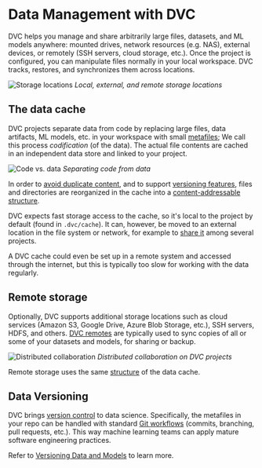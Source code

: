 # Data Management with DVC

DVC helps you manage and share arbitrarily large files, datasets, and ML models
anywhere: mounted drives, network resources (e.g. NAS), external devices, or
remotely (SSH servers, cloud storage, etc.). Once the project is configured, you
can manipulate files normally in your local workspace. DVC tracks, restores, and
synchronizes them across locations.

![Storage locations](/img/storage-locations.png) _Local, external, and remote
storage locations_

## The data cache

<abbr>DVC projects</abbr> separate data from code by replacing large files, data
artifacts, ML models, etc. in your <abbr>workspace</abbr> with small
[metafiles]; We call this process _codification_ (of the data). The actual file
contents are cached in an independent data store and linked to your project.

![Code vs. data](/img/code-vs-data.png) _Separating code from data_

<admon type="info">

In order to [avoid duplicate content], and to support
[versioning features](#data-versioning), files and directories are reorganized
in the cache into a [content-addressable structure].

[avoid duplicate content]:
  /doc/user-guide/data-management/large-dataset-optimization

</admon>

DVC expects fast storage access to the <abbr>cache</abbr>, so it's local to the
project by default (found in `.dvc/cache`). It can, however, be moved to an
external location in the file system or network, for example to [share it] among
several projects.

<admon type="tip">

A DVC cache could even be set up in a remote system and accessed through the
internet, but this is typically too slow for working with the data regularly.

</admon>

[metafiles]: /doc/user-guide/project-structure
[share it]: /doc/user-guide/how-to/share-a-dvc-cache
[content-addressable structure]:
  /doc/user-guide/project-structure/internal-files#structure-of-the-cache-directory

## Remote storage

Optionally, DVC supports additional storage locations such as cloud services
(Amazon S3, Google Drive, Azure Blob Storage, etc.), SSH servers, HDFS, and
others. [DVC remotes] are typically used to sync copies of all or some of your
datasets and models, for sharing or backup.

![Distributed collaboration](/img/distributed-collaboration.png) _Distributed
collaboration on DVC projects_

<admon type="info">

Remote storage uses the same [structure][content-addressable structure] of the
data cache.

</admon>

[dvc remotes]: /doc/command-reference/remote

## Data Versioning

DVC brings [version control] to data science. Specifically, the metafiles in
your repo can be handled with standard [Git workflows] (commits, branching, pull
requests, etc.). This way machine learning teams can apply mature software
engineering practices.

[version control]:
  https://www.atlassian.com/git/tutorials/what-is-version-control
[git workflows]: https://www.atlassian.com/git/tutorials/comparing-workflows

<admon icon="book">

Refer to [Versioning Data and Models] to learn more.

[versioning data and models]: /doc/use-cases/versioning-data-and-models

</admon>

<!--
## Cloud versioning

_New in DVC 2.30.0 (see `dvc version`)_

To simplify remote data operations, DVC now supports native versioning of files
and directories on several cloud providers. This means that you can browse your
files normally as you would see them in your local workspace.
-->
